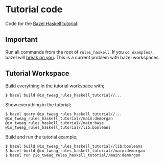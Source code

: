 # Tutorial code

Code for the [Bazel Haskell tutorial][bazel-haskell-tutorial].

[bazel-haskell-tutorial]: https://rules-haskell.readthedocs.io/en/latest/haskell.html

## **Important**

Run all commands from the root of `rules_haskell`.
If you `cd examples/`, bazel *will* [break on
you](https://github.com/tweag/rules_haskell/issues/740).
This is a current problem with bazel workspaces.

## Tutorial Workspace

Build everything in the tutorial workspace with;

```
$ bazel build @io_tweag_rules_haskell_tutorial//...
```

Show everything in the tutorial;

```
$ bazel query @io_tweag_rules_haskell_tutorial//...
@io_tweag_rules_haskell_tutorial//main:demorgan
@io_tweag_rules_haskell_tutorial//main:base
@io_tweag_rules_haskell_tutorial//lib:booleans
```

Build and run the tutorial example;

```
$ bazel build @io_tweag_rules_haskell_tutorial//lib:booleans
$ bazel build @io_tweag_rules_haskell_tutorial//main:demorgan
$ bazel run @io_tweag_rules_haskell_tutorial//main:demorgan
```
